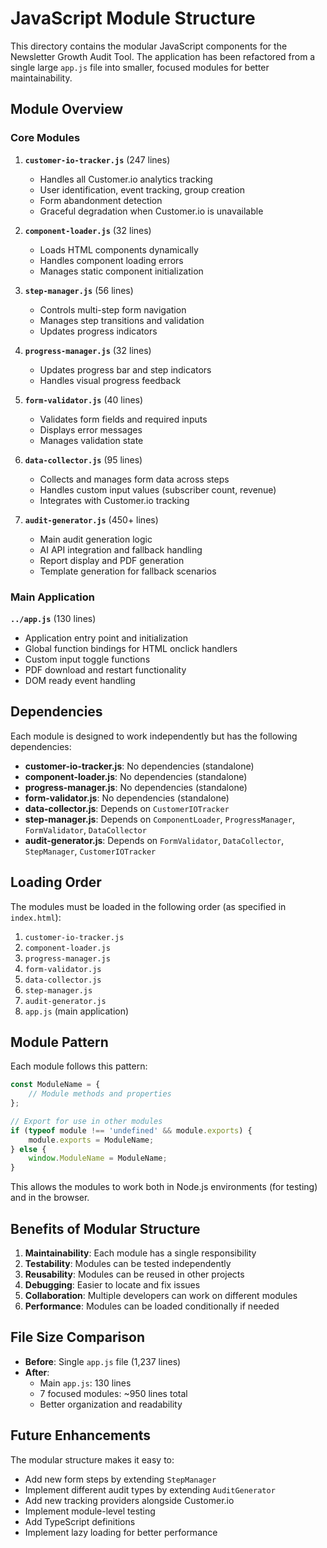 # JavaScript Module Structure

This directory contains the modular JavaScript components for the Newsletter Growth Audit Tool. The application has been refactored from a single large `app.js` file into smaller, focused modules for better maintainability.

## Module Overview

### Core Modules

1. **`customer-io-tracker.js`** (247 lines)
   - Handles all Customer.io analytics tracking
   - User identification, event tracking, group creation
   - Form abandonment detection
   - Graceful degradation when Customer.io is unavailable

2. **`component-loader.js`** (32 lines)
   - Loads HTML components dynamically
   - Handles component loading errors
   - Manages static component initialization

3. **`step-manager.js`** (56 lines)
   - Controls multi-step form navigation
   - Manages step transitions and validation
   - Updates progress indicators

4. **`progress-manager.js`** (32 lines)
   - Updates progress bar and step indicators
   - Handles visual progress feedback

5. **`form-validator.js`** (40 lines)
   - Validates form fields and required inputs
   - Displays error messages
   - Manages validation state

6. **`data-collector.js`** (95 lines)
   - Collects and manages form data across steps
   - Handles custom input values (subscriber count, revenue)
   - Integrates with Customer.io tracking

7. **`audit-generator.js`** (450+ lines)
   - Main audit generation logic
   - AI API integration and fallback handling
   - Report display and PDF generation
   - Template generation for fallback scenarios

### Main Application

**`../app.js`** (130 lines)
- Application entry point and initialization
- Global function bindings for HTML onclick handlers
- Custom input toggle functions
- PDF download and restart functionality
- DOM ready event handling

## Dependencies

Each module is designed to work independently but has the following dependencies:

- **customer-io-tracker.js**: No dependencies (standalone)
- **component-loader.js**: No dependencies (standalone)
- **progress-manager.js**: No dependencies (standalone)
- **form-validator.js**: No dependencies (standalone)
- **data-collector.js**: Depends on `CustomerIOTracker`
- **step-manager.js**: Depends on `ComponentLoader`, `ProgressManager`, `FormValidator`, `DataCollector`
- **audit-generator.js**: Depends on `FormValidator`, `DataCollector`, `StepManager`, `CustomerIOTracker`

## Loading Order

The modules must be loaded in the following order (as specified in `index.html`):

1. `customer-io-tracker.js`
2. `component-loader.js`
3. `progress-manager.js`
4. `form-validator.js`
5. `data-collector.js`
6. `step-manager.js`
7. `audit-generator.js`
8. `app.js` (main application)

## Module Pattern

Each module follows this pattern:

```javascript
const ModuleName = {
    // Module methods and properties
};

// Export for use in other modules
if (typeof module !== 'undefined' && module.exports) {
    module.exports = ModuleName;
} else {
    window.ModuleName = ModuleName;
}
```

This allows the modules to work both in Node.js environments (for testing) and in the browser.

## Benefits of Modular Structure

1. **Maintainability**: Each module has a single responsibility
2. **Testability**: Modules can be tested independently
3. **Reusability**: Modules can be reused in other projects
4. **Debugging**: Easier to locate and fix issues
5. **Collaboration**: Multiple developers can work on different modules
6. **Performance**: Modules can be loaded conditionally if needed

## File Size Comparison

- **Before**: Single `app.js` file (1,237 lines)
- **After**: 
  - Main `app.js`: 130 lines
  - 7 focused modules: ~950 lines total
  - Better organization and readability

## Future Enhancements

The modular structure makes it easy to:
- Add new form steps by extending `StepManager`
- Implement different audit types by extending `AuditGenerator`
- Add new tracking providers alongside Customer.io
- Implement module-level testing
- Add TypeScript definitions
- Implement lazy loading for better performance 